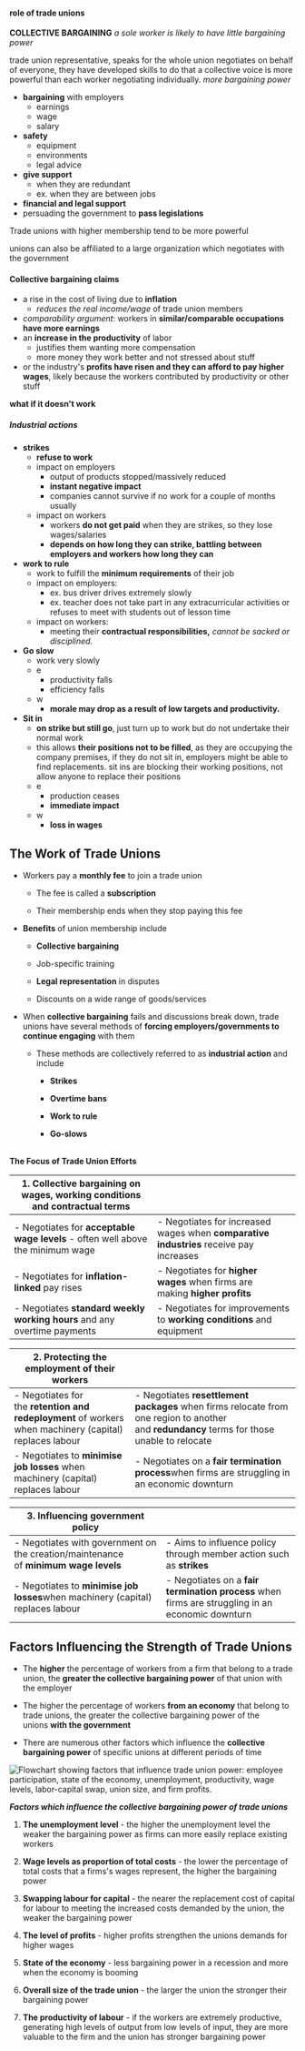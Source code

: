 #### role of trade unions

**COLLECTIVE BARGAINING**
*a sole worker is likely to have little bargaining power*

trade union representative, speaks for the whole union
negotiates on behalf of everyone, they have developed skills to do that
a collective voice is more powerful than each worker negotiating individually.
*more bargaining power*



- **bargaining** with employers
	- earnings
	- wage
	- salary
- **safety**
	- equipment
	- environments
	- legal advice
- **give support**
	- when they are redundant
	- ex. when they are between jobs
- **financial and legal support**
- persuading the government to **pass legislations**


Trade unions with higher membership tend to be more powerful

unions can also be affiliated to a large organization which negotiates with the government


#### Collective bargaining claims
- a rise in the cost of living due to **inflation**
	- *reduces the real income/wage* of trade union members
- *comparability argument*: workers in **similar/comparable occupations have more earnings**
- an **increase in the productivity** of labor
	- justifies them wanting more compensation
	- more money they work better and not stressed about stuff
- or the industry's **profits have risen and they can afford to pay higher wages**, likely because the workers contributed by productivity or other stuff


**what if it doesn't work**

##### Industrial actions
- **strikes**
	- **refuse to work**
	- impact on employers
		- output of products stopped/massively reduced
		- **instant negative impact**
		- companies cannot survive if no work for a couple of months usually
	- impact on workers
		- workers **do not get paid** when they are strikes, so they lose wages/salaries
		- **depends on how long they can strike, battling between employers and workers how long they can**
- **work to rule**
	- work to fulfill the **minimum requirements** of their job
	- impact on employers:
		- ex. bus driver drives extremely slowly
		- ex. teacher does not take part in any extracurricular activities or refuses to meet with students out of lesson time
	- impact on workers:
		- meeting their **contractual responsibilities,** *cannot be sacked or disciplined.*
- **Go slow**
	- work very slowly
	- e
		- productivity falls
		- efficiency falls
	- w
		- **morale may drop as a result of low targets and productivity.**
- **Sit in**
	- **on strike but still go**, just turn up to work but do not undertake their normal work
	- this allows **their positions not to be filled**, as they are occupying the company premises, if they do not sit in, employers might be able to find replacements. sit ins are blocking their working positions, not allow anyone to replace their positions
	- e
		- production ceases
		- **immediate impact**
	- w
		- **loss in wages**






## The Work of Trade Unions

- Workers pay a **monthly fee** to join a trade union
    
    - The fee is called a **subscription**
        
    - Their membership ends when they stop paying this fee
        
- **Benefits** of union membership include
    
    - **Collective bargaining**
        
    - Job-specific training
        
    - **Legal representation** in disputes
        
    - Discounts on a wide range of goods/services 
        
- When **collective bargaining** fails and discussions break down, trade unions have several methods of **forcing employers/governments to continue engaging** with them
    
    - These methods are collectively referred to as **industrial action** and include
        
        - **Strikes**
            
        - **Overtime bans**
            
        - **Work to rule**
            
        - **Go-slows**  
             
            

**The Focus of Trade Union Efforts** 

|**1. Collective bargaining on wages, working conditions and contractual terms**|   |
|---|---|
|- Negotiates for **acceptable wage levels** - often well above the minimum wage|- Negotiates for increased wages when **comparative industries** receive pay increases|
|- Negotiates for **inflation-linked** pay rises|- Negotiates for **higher wages** when firms are making **higher profits**|
|- Negotiates **standard weekly working hours** and any overtime payments|- Negotiates for improvements to **working conditions** and equipment|

|**2. Protecting the employment of their workers**|   |
|---|---|
|- Negotiates for the **retention and redeployment** of workers when machinery (capital) replaces labour|- Negotiates **resettlement packages** when firms relocate from one region to another and **redundancy** terms for those unable to relocate|
|- Negotiates to **minimise job losses** when machinery (capital) replaces labour|- Negotiates on a **fair termination process**when firms are struggling in an economic downturn|

|**3. Influencing government policy**|   |
|---|---|
|- Negotiates with government on the creation/maintenance of **minimum wage levels**|- Aims to influence policy through member action such as **strikes**|
|- Negotiates to **minimise job losses**when machinery (capital) replaces labour|- Negotiates on a **fair termination process** when firms are struggling in an economic downturn|

## Factors Influencing the Strength of Trade Unions

- The **higher** the percentage of workers from a firm that belong to a trade union, the **greater the collective bargaining power** of that union with the employer
    
- The higher the percentage of workers **from an economy** that belong to trade unions, the greater the collective bargaining power of the unions **with the government**
    
- There are numerous other factors which influence the **collective bargaining power** of specific unions at different periods of time  
    

![Flowchart showing factors that influence trade union power: employee participation, state of the economy, unemployment, productivity, wage levels, labor-capital swap, union size, and firm profits.](https://cdn.savemyexams.com/cdn-cgi/image/f=auto,width=3840/https://cdn.savemyexams.com/uploads/2024/06/9359_3-4-2-cie-igcse-economics-strength-of-trade-unions.png)

_**Factors which influence the collective bargaining power of trade unions**_

1. **The unemployment level** - the higher the unemployment level the weaker the bargaining power as firms can more easily replace existing workers
    
2. **Wage levels as proportion of total costs** - the lower the percentage of total costs that a firms's wages represent, the higher the bargaining power
    
3. **Swapping labour for capital** - the nearer the replacement cost of capital for labour to meeting the increased costs demanded by the union, the weaker the bargaining power
    
4. **The level of profits** - higher profits strengthen the unions demands for higher wages
    
5. **State of the economy** - less bargaining power in a recession and more when the economy is booming
    
6. **Overall size of the trade union** - the larger the union the stronger their bargaining power
    
7. **The productivity of labour** - if the workers are extremely productive, generating high levels of output from low levels of input, they are more valuable to the firm and the union has stronger bargaining power